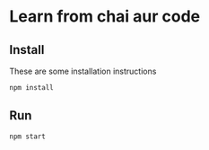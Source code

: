 # Learn from chai aur code

## Install
These are some installation instructions 
```bash
npm install
```

## Run

```bash
npm start
```